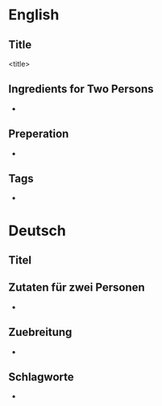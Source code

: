 # English

## Title

\<title\>

## Ingredients for Two Persons

* <ingredients>

## Preperation

* <steps>

## Tags

* <tags>

# Deutsch

## Titel

<Titel>

## Zutaten für zwei Personen

* <Zutaten>

## Zuebreitung

* <Schritte>

## Schlagworte

* <Schlagwort>
